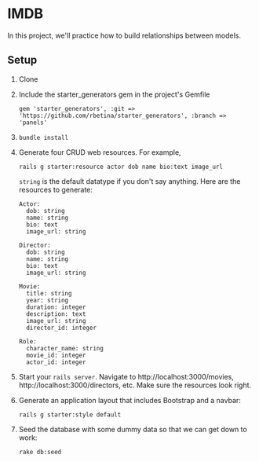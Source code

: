 # IMDB

In this project, we'll practice how to build relationships between models.

## Setup

 1. Clone
 1. Include the starter_generators gem in the project's Gemfile

        gem 'starter_generators', :git => 'https://github.com/rbetina/starter_generators', :branch => 'panels'

 1. `bundle install`
 1. Generate four CRUD web resources. For example,

        rails g starter:resource actor dob name bio:text image_url

    `string` is the default datatype if you don't say anything. Here are the resources to generate:

        Actor:
          dob: string
          name: string
          bio: text
          image_url: string

        Director:
          dob: string
          name: string
          bio: text
          image_url: string

        Movie:
          title: string
          year: string
          duration: integer
          description: text
          image_url: string
          director_id: integer

        Role:
          character_name: string
          movie_id: integer
          actor_id: integer

 1. Start your `rails server`. Navigate to http://localhost:3000/movies, http://localhost:3000/directors, etc. Make sure the resources look right.
 1. Generate an application layout that includes Bootstrap and a navbar:

        rails g starter:style default

 1. Seed the database with some dummy data so that we can get down to work:

        rake db:seed
